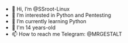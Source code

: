 - 👋 Hi, I’m @SSroot-Linux
- 👀 I’m interested in Python and Pentesting
- 🌱 I’m currently learning Python
- 💯 I'm 14 years-old 
- 📫 How to reach me Telegram: @MRGESTALT


<!---
SSroot-Linux/SSroot-Linux is a ✨ special ✨ repository because its `README.md` (this file) appears on your GitHub profile.
You can click the Preview link to take a look at your changes.
--->

